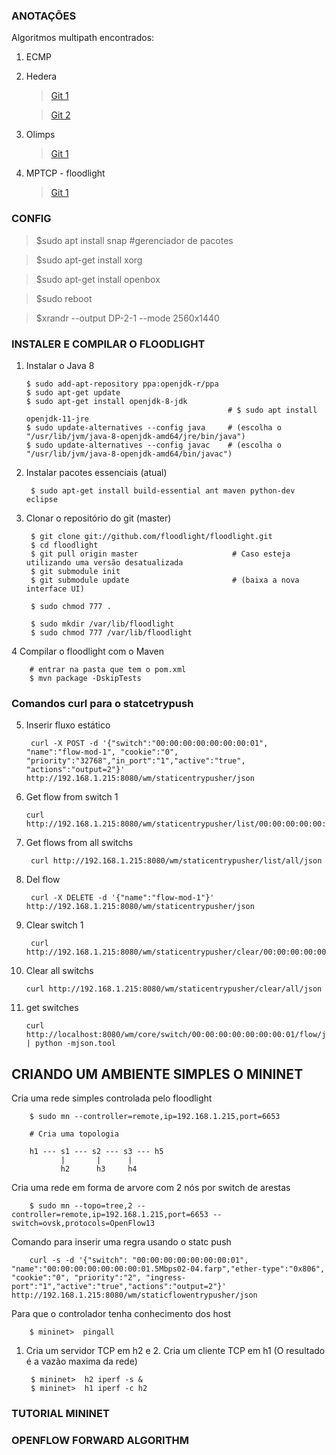 <h3> ANOTAÇÕES </h3>

Algoritmos multipath encontrados:

1. ECMP

2. Hedera 
	
	>[Git 1](https://github.com/vishalshubham/Multipath-Hedera-system-in-Floodlight-controller/tree/5e71970f4025201f6670bbe8bd56f76f4b30e062/src/main/java/net/floodlightcontroller/hedera)
	
	>[Git 2](https://github.com/strategist333/hedera)

3. Olimps
			
	>[Git 1](https://github.com/IstanbulBoy/floodlight-olimps)

4. MPTCP - floodlight
			
	>[Git 1](https://github.com/zsavvas/MPTCP-aware-SDN)


<h3> CONFIG </h3>


> $sudo apt install snap #gerenciador de pacotes

>$sudo apt-get install xorg

>$sudo apt-get install openbox

>$sudo reboot

>$xrandr --output DP-2-1 --mode 2560x1440


<h3>INSTALER E COMPILAR O FLOODLIGHT</h3>

	
1.  Instalar o Java 8

		$ sudo add-apt-repository ppa:openjdk-r/ppa
		$ sudo apt-get update
		$ sudo apt-get install openjdk-8-jdk
                                                     # $ sudo apt install openjdk-11-jre
		$ sudo update-alternatives --config java     # (escolha o "/usr/lib/jvm/java-8-openjdk-amd64/jre/bin/java")
		$ sudo update-alternatives --config javac    # (escolha o "/usr/lib/jvm/java-8-openjdk-amd64/bin/javac")

2. Instalar pacotes essenciais (atual)
		
		$ sudo apt-get install build-essential ant maven python-dev eclipse

3. Clonar o repositório do git (master)
	
	
		$ git clone git://github.com/floodlight/floodlight.git
		$ cd floodlight                               
		$ git pull origin master                     # Caso esteja utilizando uma versão desatualizada
		$ git submodule init
		$ git submodule update                       # (baixa a nova interface UI)

		$ sudo chmod 777 .

		$ sudo mkdir /var/lib/floodlight
		$ sudo chmod 777 /var/lib/floodlight

4 Compilar o floodlight com o Maven
	
		# entrar na pasta que tem o pom.xml
		$ mvn package -DskipTests



<h3>Comandos curl para o statcetrypush</h3>

5. Inserir fluxo estático

		curl -X POST -d '{"switch":"00:00:00:00:00:00:00:01", "name":"flow-mod-1", "cookie":"0", "priority":"32768","in_port":"1","active":"true", "actions":"output=2"}' http://192.168.1.215:8080/wm/staticentrypusher/json

6.	Get flow from switch 1
	
		curl http://192.168.1.215:8080/wm/staticentrypusher/list/00:00:00:00:00:00:00:01/json

7. Get flows from all switchs
		
		curl http://192.168.1.215:8080/wm/staticentrypusher/list/all/json

8. Del flow
		
		curl -X DELETE -d '{"name":"flow-mod-1"}' http://192.168.1.215:8080/wm/staticentrypusher/json

9. Clear switch 1
		
		curl http://192.168.1.215:8080/wm/staticentrypusher/clear/00:00:00:00:00:00:00:01/json
		
10. Clear all switchs
		
		curl http://192.168.1.215:8080/wm/staticentrypusher/clear/all/json
	

11. get switches
		
		curl http://localhost:8080/wm/core/switch/00:00:00:00:00:00:00:01/flow/json | python -mjson.tool


<h2>CRIANDO UM AMBIENTE SIMPLES O MININET</h2>

Cria uma rede simples controlada pelo floodlight

		$ sudo mn --controller=remote,ip=192.168.1.215,port=6653 		

		# Cria uma topologia 

		h1 --- s1 --- s2 --- s3 --- h5
		       |       |      |
		       h2      h3     h4

Cria uma rede em forma de arvore com 2 nós por switch de arestas

		$ sudo mn --topo=tree,2 --controller=remote,ip=192.168.1.215,port=6653 --switch=ovsk,protocols=OpenFlow13


Comando para inserir uma regra usando o statc push

		curl -s -d '{"switch": "00:00:00:00:00:00:00:01", "name":"00:00:00:00:00:00:00:01.5Mbps02-04.farp","ether-type":"0x806", "cookie":"0", "priority":"2", "ingress-port":"1","active":"true","actions":"output=2"}' http://192.168.1.215:8080/wm/staticflowentrypusher/json


Para que o controlador tenha conhecimento dos host 

		$ mininet>  pingall												

1. Cria um servidor TCP em h2 e 2. Cria um cliente TCP em h1 (O resultado é a vazão maxima da rede)


		$ mininet>	h2 iperf -s &										
		$ mininet>	h1 iperf -c h2 																											

<h3>TUTORIAL MININET</h3>												



<h3>OPENFLOW FORWARD ALGORITHM</h3>


